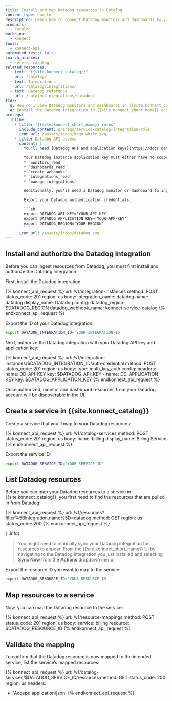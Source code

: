 ```yaml
---
title: Install and map Datadog resources in Catalog
content_type: how_to
description: Learn how to connect Datadog monitors and dashboards to your {{site.konnect_catalog}} service in {{site.konnect_short_name}}.
products:
  - catalog
works_on:
  - konnect
tools:
  - konnect-api
automated_tests: false
search_aliases:
  - service catalog
related_resources:
  - text: "{{site.konnect_catalog}}"
    url: /catalog/
  - text: Integrations
    url: /catalog/integrations/
  - text: Datadog reference
    url: /catalog/integrations/datadog/
tldr:
  q: How do I view Datadog monitors and dashboards in {{site.konnect_catalog}}?
  a: Install the Datadog integration in {{site.konnect_short_name}} and authorize it using your API and app keys. Create a {{site.konnect_catalog}} service and associate it with your Datadog resources to display metadata and enable event tracking.
prereqs:
  inline:
    - title: "{{site.konnect_short_name}} roles"
      include_content: prereqs/service-catalog-integration-role
      icon_url: /assets/icons/kogo-white.svg
    - title: Datadog API access
      content: |
        You'll need [Datadog API and application keys](https://docs.datadoghq.com/account_management/api-app-keys/) and must select your Datadog region to authenticate the integration. Your Datadog region must be in a format similar to `US_5`.

        Your Datadog instance application key must either have no scopes or the following [scopes](https://docs.datadoghq.com/api/latest/scopes/):
        * `monitors_read`
        * `dashboards_read`
        * `create_webhooks`
        * `integrations_read`
        * `manage_integrations`

        Additionally, you'll need a Datadog monitor or dashboard to ingest in {{site.konnect_short_name}} as resources.

        Export your Datadog authentication credentials:

        ```sh
        export DATADOG_API_KEY='YOUR-API-KEY'
        export DATADOG_APPLICATION_KEY='YOUR-APP-KEY'
        export DATADOG_REGION='YOUR-REGION'
        ```
      icon_url: /assets/icons/datadog.svg
---
```


## Install and authorize the Datadog integration

Before you can ingest resources from Datadog, you must first install and authorize the Datadog integration.

First, install the Datadog integration:

<!--vale off-->
{% konnect_api_request %}
url: /v1/integration-instances
method: POST
status_code: 201
region: us
body:
  integration_name: datadog
  name: datadog
  display_name: Datadog
  config:
    datadog_region: $DATADOG_REGION
    datadog_webhook_name: konnect-service-catalog
{% endkonnect_api_request %}
<!--vale on-->

Export the ID of your Datadog integration:

```sh
export DATADOG_INTEGRATION_ID='YOUR-INTEGRATION-ID'
```

Next, authorize the Datadog integration with your Datadog API key and application key:

<!--vale off-->
{% konnect_api_request %}
url: /v1/integration-instances/$DATADOG_INTEGRATION_ID/auth-credential
method: POST
status_code: 201
region: us
body:
  type: multi_key_auth
  config:
    headers:
      - name: DD-API-KEY
        key: $DATADOG_API_KEY
      - name: DD-APPLICATION-KEY
        key: $DATADOG_APPLICATION_KEY
{% endkonnect_api_request %}
<!--vale on-->

Once authorized, monitor and dashboard resources from your Datadog account will be discoverable in the UI.

## Create a service in {{site.konnect_catalog}}

Create a service that you'll map to your Datadog resources:

<!--vale off-->
{% konnect_api_request %}
url: /v1/catalog-services
method: POST
status_code: 201
region: us
body:
  name: billing
  display_name: Billing Service
{% endkonnect_api_request %}
<!--vale on-->

Export the service ID:

```sh
export DATADOG_SERVICE_ID='YOUR-SERVICE-ID'
```

## List Datadog resources

Before you can map your Datadog resources to a service in {{site.konnect_catalog}}, you first need to find the resources that are pulled in from Datadog:

<!--vale off-->
{% konnect_api_request %}
url: /v1/resources?filter%5Bintegration.name%5D=datadog
method: GET
region: us
status_code: 200
{% endkonnect_api_request %}
<!--vale on-->

{:.info}
> You might need to manually sync your Datadog integration for resources to appear. From the {{site.konnect_short_name}} UI by navigating to the Datadog integration you just installed and selecting **Sync Now** from the **Actions** dropdown menu.

Export the resource ID you want to map to the service:

```sh
export DATADOG_RESOURCE_ID='YOUR-RESOURCE-ID'
```

## Map resources to a service

Now, you can map the Datadog resource to the service:

<!--vale off-->
{% konnect_api_request %}
url: /v1/resource-mappings
method: POST
status_code: 201
region: us
body:
  service: billing
  resource: $DATADOG_RESOURCE_ID
{% endkonnect_api_request %}
<!--vale on-->


## Validate the mapping

To confirm that the Datadog resource is now mapped to the intended service, list the service’s mapped resources:

<!--vale off-->
{% konnect_api_request %}
url: /v1/catalog-services/$DATADOG_SERVICE_ID/resources
method: GET
status_code: 200
region: us
headers:
  - 'Accept: application/json'
{% endkonnect_api_request %}
<!--vale on-->

